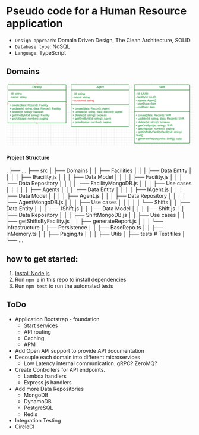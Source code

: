 # Pseudo code for a Human Resource application

- `Design approach`: Domain Driven Design, The Clean Architecture, SOLID.
- `Database type`: NoSQL
- `Language`: TypeScript

## Domains

![UML classes](/domains.png "UML classes")


#### Project Structure

.
├── ...
├── src
│   ├── Domains
│   │   ├── Facilities
│   │   │   ├── Data Entity
│   │   │   │   ├── IFacility.js
│   │   │   ├── Data Model
│   │   │   │   ├── Facility.js
│   │   │   ├── Data Repository
│   │   │   │   ├── FacilityMongoDB.js
│   │   │   ├── Use cases
│   │   │
│   │   ├── Agents
│   │   │   ├── Data Entity
│   │   │   │   ├── IAgent.js
│   │   │   ├── Data Model
│   │   │   │   ├── Agent.js
│   │   │   ├── Data Repository
│   │   │   │   ├── AgentMongoDB.js
│   │   │   ├── Use cases
│   │   │
│   │   └── Shifts
│   │       ├── Data Entity
│   │       │   ├── IShift.js
│   │       ├── Data Model
│   │       │   ├── Shift.js
│   │       ├── Data Repository
│   │       │   ├── ShiftMongoDB.js
│   │       ├── Use cases
│   │           ├── getShiftsByFacility.js
│   │           ├── generateReport.js
│   │
│   └── Infrastructure
│       ├── Persistence
│       │   ├── BaseRepo.ts
│       │   ├── InMemory.ts
│       │   ├── Paging.ts
│       │
│       ├── Utils
│
├── tests                   # Test files
│   
└── ...





## how to get started:

1. [Install Node.js](https://nodejs.org/en/download/)
2. Run `npm i` in this repo to install dependencies
3. Run `npm test` to run the automated tests


## ToDo

- Application Bootstrap - foundation
  - Start services
  - API routing
  - Caching
  - APM
- Add Open API support to provide API documentation
- Decouple each domain into different microservices
  - Low Latency internal communication. gRPC? ZeroMQ?
- Create Controllers for API endpoints.
  - Lambda handlers
  - Express.js handlers
- Add more Data Repositories
  - MongoDB
  - DynamoDB
  - PostgreSQL
  - Redis
- Integration Testing
- CircleCI

